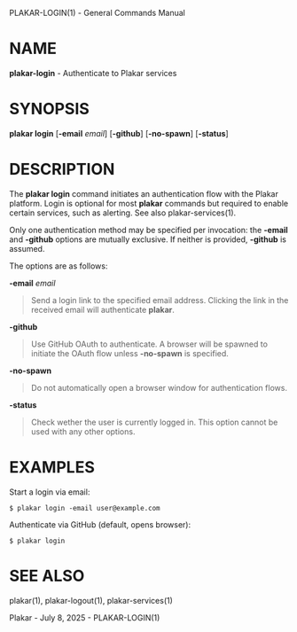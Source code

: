 PLAKAR-LOGIN(1) - General Commands Manual

# NAME

**plakar-login** - Authenticate to Plakar services

# SYNOPSIS

**plakar&nbsp;login**
\[**-email**&nbsp;*email*]
\[**-github**]
\[**-no-spawn**]
\[**-status**]

# DESCRIPTION

The
**plakar login**
command initiates an authentication flow with the Plakar platform.
Login is optional for most
**plakar**
commands but required to enable certain services, such as alerting.
See also
plakar-services(1).

Only one authentication method may be specified per invocation: the
**-email**
and
**-github**
options are mutually exclusive.
If neither is provided,
**-github**
is assumed.

The options are as follows:

**-email** *email*

> Send a login link to the specified email address.
> Clicking the link in the received email will authenticate
> **plakar**.

**-github**

> Use GitHub OAuth to authenticate.
> A browser will be spawned to initiate the OAuth flow unless
> **-no-spawn**
> is specified.

**-no-spawn**

> Do not automatically open a browser window for authentication flows.

**-status**

> Check wether the user is currently logged in.
> This option cannot be used with any other options.

# EXAMPLES

Start a login via email:

	$ plakar login -email user@example.com

Authenticate via GitHub (default, opens browser):

	$ plakar login

# SEE ALSO

plakar(1),
plakar-logout(1),
plakar-services(1)

Plakar - July 8, 2025 - PLAKAR-LOGIN(1)

